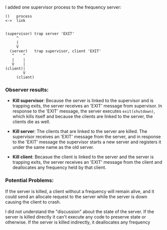 I added one supervisor process to the frequency server:

```
()   process
<->  link


(supervisor) trap server 'EXIT'
     ^     
     |
     V     
  (server)   trap supervisor, client 'EXIT'
   ^    ^  
   |    |
   V    | 
(client)|
        V
     (client)
```

### Observer results:

* **Kill supervisor**:  Because the server is linked to the supervisor and is trapping exits, the server receives an 'EXIT' message from supervisor.  In response to the 'EXIT' message, the server executes `exit(shutdown)`, which kills itself and because the clients are linked to the server, the clients die as well. 
                 
* **Kill server**:      The clients that are linked to the server are killed.  The supervisor receives an 'EXIT' message 
from the server, and in response to the 'EXIT' message the supervisor starts a new server and registers it under the same name as the old server. 

* **Kill client**:      Becasue the client is linked to the server and the server is trapping exits, the server receives an 'EXIT' message from the client and deallocates any frequency held by that client.


### Potential Problems:  
If the server is killed, a client without a frequency will remain alive, and it could send an allocate request to the server while the server is down causing the client to crash.

I did not understand the "discussion" about the state of the server.  If the server is killed directly it can't execute any code to preserve state or otherwise.  If the server is killed indirectly, it deallocates any frequency
